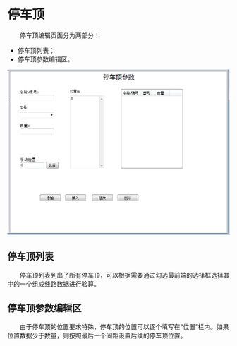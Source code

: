 # 停车顶
  
&emsp;&emsp;停车顶编辑页面分为两部分：

- 停车顶列表；
- 停车顶参数编辑区。

![停车顶编辑页面图](ArresterEdit.png)

## 停车顶列表

&emsp;&emsp;停车顶列表列出了所有停车顶，可以根据需要通过勾选最前端的选择框选择其中的一个组成线路数据进行验算。

## 停车顶参数编辑区

&emsp;&emsp;由于停车顶的位置要求特殊，停车顶的位置可以逐个填写在“位置”栏内。如果位置数据少于数量，则按照最后一个间距设置后续的停车顶位置。